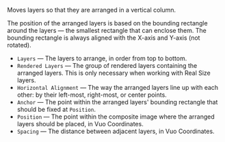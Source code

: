 Moves layers so that they are arranged in a vertical column.

The position of the arranged layers is based on the bounding rectangle around the layers — the smallest rectangle that can enclose them. The bounding rectangle is always aligned with the X-axis and Y-axis (not rotated).

   - `Layers` — The layers to arrange, in order from top to bottom.
   - `Rendered Layers` — The group of rendered layers containing the arranged layers.  This is only necessary when working with Real Size layers.
   - `Horizontal Alignment` — The way the arranged layers line up with each other: by their left-most, right-most, or center points.
   - `Anchor` — The point within the arranged layers' bounding rectangle that should be fixed at `Position`.
   - `Position` — The point within the composite image where the arranged layers should be placed, in Vuo Coordinates.
   - `Spacing` — The distance between adjacent layers, in Vuo Coordinates.
